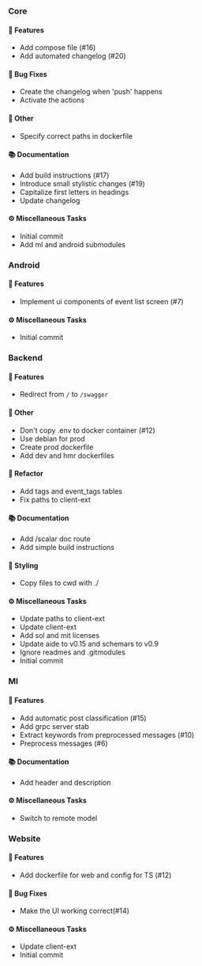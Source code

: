 ### Core

#### <!-- 0 -->🚀 Features

- Add compose file (#16)
- Add automated changelog (#20)

#### <!-- 1 -->🐛 Bug Fixes

- Create the changelog when 'push' happens
- Activate the actions

#### <!-- 10 -->💼 Other

- Specify correct paths in dockerfile

#### <!-- 3 -->📚 Documentation

- Add build instructions (#17)
- Introduce small stylistic changes (#19)
- Capitalize first letters in headings
- Update changelog

#### <!-- 7 -->⚙️ Miscellaneous Tasks

- Initial commit
- Add ml and android submodules



### Android

#### <!-- 0 -->🚀 Features

- Implement ui components of event list screen (#7)

#### <!-- 7 -->⚙️ Miscellaneous Tasks

- Initial commit


### Backend

#### <!-- 0 -->🚀 Features

- Redirect from `/` to `/swagger`

#### <!-- 10 -->💼 Other

- Don't copy .env to docker container (#12)
- Use debian for prod
- Create prod dockerfile
- Add dev and hmr dockerfiles

#### <!-- 2 -->🚜 Refactor

- Add tags and event_tags tables
- Fix paths to client-ext

#### <!-- 3 -->📚 Documentation

- Add /scalar doc route
- Add simple build instructions

#### <!-- 5 -->🎨 Styling

- Copy files to cwd with ./

#### <!-- 7 -->⚙️ Miscellaneous Tasks

- Update paths to client-ext
- Update client-ext
- Add sol and mit licenses
- Update aide to v0.15 and schemars to v0.9
- Ignore readmes and .gitmodules
- Initial commit


### Ml

#### <!-- 0 -->🚀 Features

- Add automatic post classification (#15)
- Add grpc server stab
- Extract keywords from preprocessed messages (#10)
- Preprocess messages (#6)

#### <!-- 3 -->📚 Documentation

- Add header and description

#### <!-- 7 -->⚙️ Miscellaneous Tasks

- Switch to remote model


### Website

#### <!-- 0 -->🚀 Features

- Add dockerfile for web and config for TS (#12)

#### <!-- 1 -->🐛 Bug Fixes

- Make the UI working correct(#14)

#### <!-- 7 -->⚙️ Miscellaneous Tasks

- Update client-ext
- Initial commit


<!-- generated by git-cliff -->
